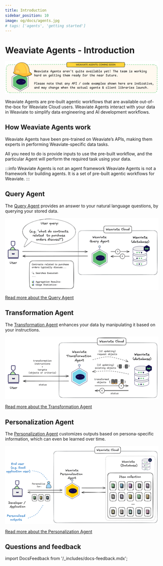 ```yaml
---
title: Introduction
sidebar_position: 10
image: og/docs/agents.jpg
# tags: ['agents', 'getting started']
---
```


# Weaviate Agents - Introduction

![Weaviate Agents - Coming soon](./_includes/agents_coming_soon.png "Weaviate Agents - Coming soon")

Weaviate Agents are pre-built agentic workflows that are available out-of-the-box for Weaviate Cloud users. Weaviate Agents interact with your data in Weaviate to simplify data engineering and AI development workflows.

## How Weaviate Agents work

Weaviate Agents have been pre-trained on Weaviate’s APIs, making them experts in performing Weaviate-specific data tasks.

All you need to do is provide inputs to use the pre-built workflow, and the particular Agent will perform the required task using your data.

:::info Weaviate Agents is not an agent framework
Weaviate Agents is not a framework for building agents. It is a set of pre-built agentic workflows for Weaviate.
:::

## Query Agent

The [Query Agent](./query.md) provides an answer to your natural language questions, by querying your stored data.

![Weaviate Query Agent from a user perspective](./_includes/query_agent_usage.png "Weaviate Query Agent from a user perspective")

[Read more about the Query Agent](./query.md)

## Transformation Agent

The [Transformation Agent](./transformation.md) enhances your data by manipulating it based on your instructions.

![Weaviate Transformation Agent overview](./_includes/transformation_agent_overview.png "Weaviate Transformation Agent overview")

[Read more about the Transformation Agent](./transformation.md)

## Personalization Agent

The [Personalization Agent](./personalization.md) customizes outputs based on persona-specific information, which can even be learned over time.

![Weaviate Personalization Agent from a developer perspective](./_includes/personalization_agent_overview.png "Weaviate Personalization Agent from a developer perspective")

[Read more about the Personalization Agent](./personalization.md)

## Questions and feedback

import DocsFeedback from '/_includes/docs-feedback.mdx';

<DocsFeedback/>
